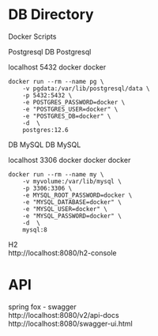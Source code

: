 # DB Directory
Docker Scripts

Postgresql
DB Postgresql

localhost 5432 docker docker

    docker run --rm --name pg \
        -v pgdata:/var/lib/postgresql/data \
        -p 5432:5432 \
        -e POSTGRES_PASSWORD=docker \
        -e "POSTGRES_USER=docker" \
        -e "POSTGRES_DB=docker" \
        -d  \
        postgres:12.6
DB MySQL
DB MySQL

localhost 3306 docker docker docker

    docker run --rm --name my \
        -v myvolume:/var/lib/mysql \
        -p 3306:3306 \
        -e MYSQL_ROOT_PASSWORD=docker \
        -e "MYSQL_DATABASE=docker" \
        -e "MYSQL_USER=docker" \
        -e "MYSQL_PASSWORD=docker" \
        -d  \
        mysql:8

H2 \
http://localhost:8080/h2-console

# API
spring fox - swagger \
http://localhost:8080/v2/api-docs \
http://localhost:8080/swagger-ui.html

